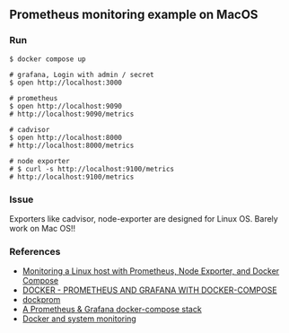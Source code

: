 ## Prometheus monitoring example on MacOS

### Run

```shell
$ docker compose up
```

```shell
# grafana, Login with admin / secret
$ open http://localhost:3000

# prometheus
$ open http://localhost:9090
# http://localhost:9090/metrics

# cadvisor
$ open http://localhost:8000
# http://localhost:8000/metrics

# node exporter
# $ curl -s http://localhost:9100/metrics
# http://localhost:9100/metrics
```

### Issue

Exporters like cadvisor, node-exporter are designed for Linux OS. Barely work on Mac OS!! 

### References

- [Monitoring a Linux host with Prometheus, Node Exporter, and Docker Compose ](https://grafana.com/docs/grafana-cloud/quickstart/docker-compose-linux/)
- [DOCKER - PROMETHEUS AND GRAFANA WITH DOCKER-COMPOSE](https://www.bogotobogo.com/DevOps/Docker/Docker_Prometheus_Grafana.php)
- [dockprom](https://github.com/stefanprodan/dockprom)
- [A Prometheus & Grafana docker-compose stack](https://github.com/vegasbrianc/prometheus) 
- [Docker and system monitoring
](https://grafana.com/grafana/dashboards/893-main/)